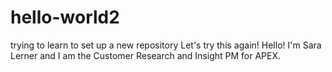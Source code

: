 # hello-world2
trying to learn to set up a new repository 
Let's try this again! Hello! I'm Sara Lerner and I am the Customer Research and Insight PM for APEX. 
